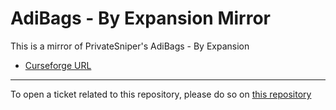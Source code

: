 # AdiBags - By Expansion Mirror

This is a mirror of PrivateSniper's AdiBags - By Expansion

- [Curseforge URL](https://www.curseforge.com/wow/addons/adibags_by_expansion)

----

To open a ticket related to this repository, please do so on [this repository](https://github.com/curseforge-mirror/.github)